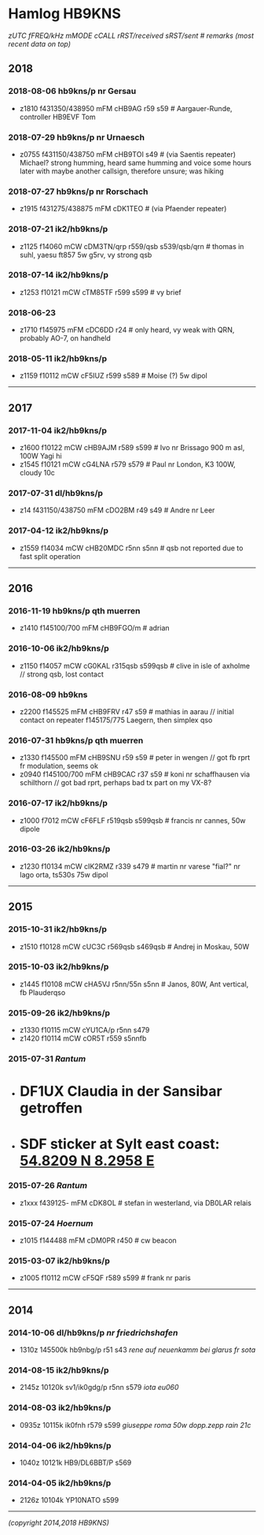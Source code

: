 # Hamlog HB9KNS

_zUTC fFREQ/kHz mMODE cCALL rRST/received sRST/sent # remarks_
_(most recent data on top)_

## 2018

### 2018-08-06 hb9kns/p nr Gersau

- z1810 f431350/438950 mFM cHB9AG r59 s59 # Aargauer-Runde, controller HB9EVF Tom

### 2018-07-29 hb9kns/p nr Urnaesch

- z0755 f431150/438750 mFM cHB9TOI s49 # (via Saentis repeater) Michael? strong humming, heard same humming and voice some hours later with maybe another callsign, therefore unsure; was hiking

### 2018-07-27 hb9kns/p nr Rorschach

- z1915 f431275/438875 mFM cDK1TEO # (via Pfaender repeater)

### 2018-07-21 ik2/hb9kns/p

- z1125 f14060 mCW cDM3TN/qrp r559/qsb s539/qsb/qrn # thomas in suhl, yaesu ft857 5w g5rv, vy strong qsb

### 2018-07-14 ik2/hb9kns/p

- z1253 f10121 mCW cTM85TF r599 s599 # vy brief

### 2018-06-23

- z1710 f145975 mFM cDC6DD r24 # only heard, vy weak with QRN, probably AO-7, on handheld

### 2018-05-11 ik2/hb9kns/p

- z1159 f10112 mCW cF5IUZ r599 s589 # Moise (?) 5w dipol

---

## 2017

### 2017-11-04 ik2/hb9kns/p

- z1600 f10122 mCW cHB9AJM r589 s599 # Ivo nr Brissago 900 m asl, 100W Yagi hi
- z1545 f10121 mCW cG4LNA r579 s579 # Paul nr London, K3 100W, cloudy 10c

### 2017-07-31 dl/hb9kns/p

- z14 f431150/438750 mFM cDO2BM r49 s49 # Andre nr Leer

### 2017-04-12 ik2/hb9kns/p

- z1559 f14034 mCW cHB20MDC r5nn s5nn # qsb not reported due to fast split operation

---

## 2016

### 2016-11-19 hb9kns/p qth muerren

- z1410 f145100/700 mFM cHB9FGO/m # adrian

### 2016-10-06 ik2/hb9kns/p

- z1150 f14057 mCW cG0KAL r315qsb s599qsb # clive in isle of axholme // strong qsb, lost contact

### 2016-08-09 hb9kns

- z2200 f145525 mFM cHB9FRV r47 s59 # mathias in aarau // initial contact on repeater f145175/775 Laegern, then simplex qso

### 2016-07-31 hb9kns/p qth muerren

- z1330 f145500 mFM cHB9SNU r59 s59 # peter in wengen // got fb rprt fr modulation, seems ok
- z0940 f145100/700 mFM cHB9CAC r37 s59 # koni nr schaffhausen via schilthorn // got bad rprt, perhaps bad tx part on my VX-8?

### 2016-07-17 ik2/hb9kns/p

- z1000 f7012 mCW cF6FLF r519qsb s599qsb # francis nr cannes, 50w dipole

### 2016-03-26 ik2/hb9kns/p

- z1230 f10134 mCW cIK2RMZ r339 s479 # martin nr varese "fial?" nr lago orta, ts530s 75w dipol

---

## 2015

### 2015-10-31 ik2/hb9kns/p

- z1510 f10128 mCW cUC3C r569qsb s469qsb # Andrej in Moskau, 50W

### 2015-10-03 ik2/hb9kns/p

- z1445 f10108 mCW cHA5VJ r5nn/55n s5nn # Janos, 80W, Ant vertical, fb Plauderqso

### 2015-09-26 ik2/hb9kns/p

- z1330 f10115 mCW cYU1CA/p r5nn s479
- z1420 f10114 mCW cOR5T r559 s5nnfb

### 2015-07-31 _Rantum_

- # DF1UX Claudia in der Sansibar getroffen
- # SDF sticker at Sylt east coast: [54.8209 N 8.2958 E]( http://maps.google.com/maps?q=54.8209,8.2958 )

### 2015-07-26 _Rantum_

- z1xxx f439125- mFM cDK8OL # stefan in westerland, via DB0LAR relais

### 2015-07-24 _Hoernum_

- z1015 f144488 mFM cDM0PR r450 # cw beacon

### 2015-03-07 ik2/hb9kns/p

- z1005 f10112 mCW cF5QF r589 s599 # frank nr paris

---

## 2014

### 2014-10-06 dl/hb9kns/p _nr friedrichshafen_

- 1310z 145500k hb9nbg/p r51 s43 _rene auf neuenkamm bei glarus fr sota_

### 2014-08-15 ik2/hb9kns/p

- 2145z 10120k sv1/ik0gdg/p r5nn s579 _iota eu060_

### 2014-08-03 ik2/hb9kns/p

- 0935z 10115k ik0fnh r579 s599 _giuseppe roma 50w dopp.zepp rain 21c_

### 2014-04-06 ik2/hb9kns/p

- 1040z 10121k HB9/DL6BBT/P s569

### 2014-04-05 ik2/hb9kns/p

- 2126z 10104k YP10NATO s599

---

_(copyright 2014,2018 HB9KNS)_
